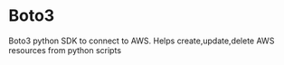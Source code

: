 # Boto3
Boto3 python SDK to connect to AWS. Helps create,update,delete AWS  resources from python scripts

